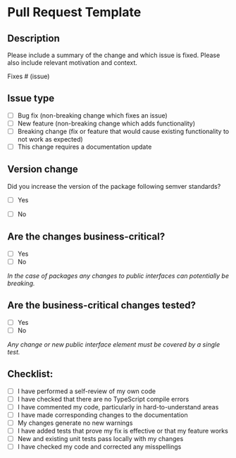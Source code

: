 # Pull Request Template

## Description

Please include a summary of the change and which issue is fixed. Please also include relevant motivation and context.

Fixes # (issue)

## Issue type

- [ ] Bug fix (non-breaking change which fixes an issue)
- [ ] New feature (non-breaking change which adds functionality)
- [ ] Breaking change (fix or feature that would cause existing functionality to not work as expected)
- [ ] This change requires a documentation update

## Version change

Did you increase the version of the package following semver standards?

- [ ] Yes
- [ ] No


## Are the changes business-critical?

- [ ] Yes
- [ ] No

_In the case of packages any changes to public interfaces can potentially be breaking._

## Are the business-critical changes tested?

- [ ] Yes
- [ ] No

_Any change or new public interface element must be covered by a single test._


## Checklist:

- [ ] I have performed a self-review of my own code
- [ ] I have checked that there are no TypeScript compile errors
- [ ] I have commented my code, particularly in hard-to-understand areas
- [ ] I have made corresponding changes to the documentation
- [ ] My changes generate no new warnings
- [ ] I have added tests that prove my fix is effective or that my feature works
- [ ] New and existing unit tests pass locally with my changes
- [ ] I have checked my code and corrected any misspellings
